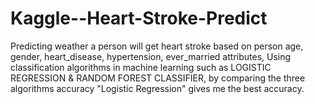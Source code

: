 # Kaggle--Heart-Stroke-Predict

Predicting weather a person will get heart stroke based on person age, gender, heart_disease, hypertension, ever_married attributes, Using classification algorithms in machine learning such as LOGISTIC REGRESSION & RANDOM FOREST CLASSIFIER, by comparing the three algorithms accuracy "Logistic Regression" gives me the best accuracy.  

